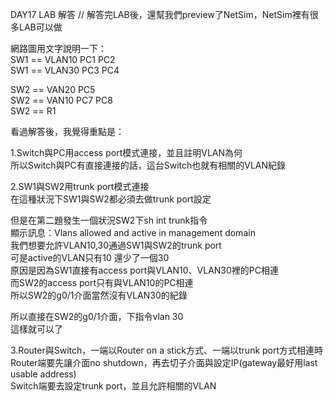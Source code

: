 DAY17 LAB 解答
// 解答完LAB後，還幫我們preview了NetSim，NetSim裡有很多LAB可以做

網路圖用文字說明一下：  
SW1 == VLAN10 PC1 PC2  
SW1 == VLAN30 PC3 PC4

SW2 == VAN20 PC5  
SW2 == VAN10 PC7 PC8  
SW2 == R1



看過解答後，我覺得重點是：

1.Switch與PC用access port模式連接，並且註明VLAN為何  
所以Switch與PC有直接連接的話，這台Switch也就有相關的VLAN紀錄

2.SW1與SW2用trunk port模式連接  
在這種狀況下SW1與SW2都必須去做trunk port設定

但是在第二題發生一個狀況SW2下sh int trunk指令  
顯示訊息：Vlans allowed and active in management domain  
我們想要允許VLAN10,30通過SW1與SW2的trunk port  
可是active的VLAN只有10 還少了一個30  
原因是因為SW1直接有access port與VLAN10、VLAN30裡的PC相連  
而SW2的access port只有與VLAN10的PC相連  
所以SW2的g0/1介面當然沒有VLAN30的紀錄

所以直接在SW2的g0/1介面，下指令vlan 30  
這樣就可以了

3.Router與Switch，一端以Router on a stick方式、一端以trunk port方式相連時  
Router端要先讓介面no shutdown，再去切子介面與設定IP(gateway最好用last usable address)  
Switch端要去設定trunk port，並且允許相關的VLAN